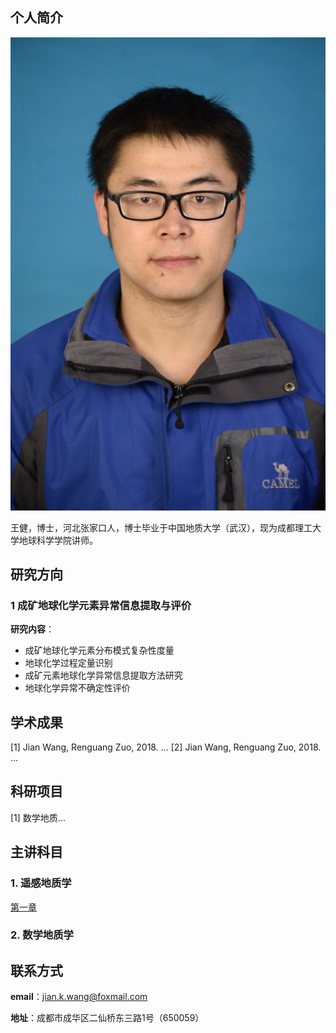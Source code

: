 
## 个人简介

![证件照](/wj_photo.jpg)

王健，博士，河北张家口人，博士毕业于中国地质大学（武汉），现为成都理工大学地球科学学院讲师。

## 研究方向
### 1 成矿地球化学元素异常信息提取与评价
**研究内容**：
- 成矿地球化学元素分布模式复杂性度量
- 地球化学过程定量识别
- 成矿元素地球化学异常信息提取方法研究
- 地球化学异常不确定性评价

## 学术成果
[1] Jian Wang, Renguang Zuo, 2018. ...
[2] Jian Wang, Renguang Zuo, 2018. ...
## 科研项目
[1] 数学地质...
## 主讲科目

### 1. 遥感地质学

<a href="/chapter1.html">第一章</a>

### 2. 数学地质学

## 联系方式

**email**：jian.k.wang@foxmail.com

**地址**：成都市成华区二仙桥东三路1号（650059）
